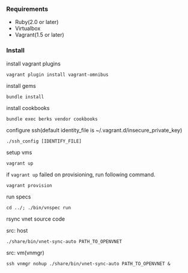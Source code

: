 ### Requirements

* Ruby(2.0 or later)
* Virtualbox
* Vagrant(1.5 or later)

### Install

install vagrant plugins

```
vagrant plugin install vagrant-omnibus
```

install gems

```
bundle install
```

install cookbooks

```
bundle exec berks vendor cookbooks
```

configure ssh(default identity_file is ~/.vagrant.d/insecure_private_key)

```
./ssh_config [IDENTIFY_FILE]
```

setup vms

```
vagrant up
```

if `vagrant up` failed on provisioning, run following command.

```
vagrant provision
```

run specs

```
cd ../; ./bin/vnspec run
```

rsync vnet source code

src: host
```
./share/bin/vnet-sync-auto PATH_TO_OPENVNET
```

src: vm(vnmgr)
```
ssh vnmgr nohup ./share/bin/vnet-sync-auto PATH_TO_OPENVNET &
```
